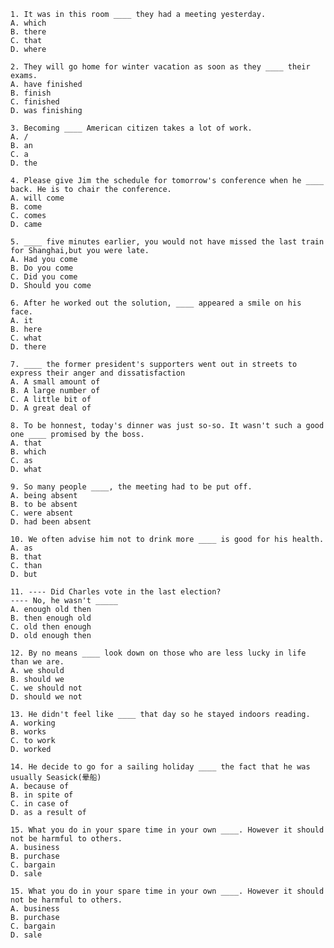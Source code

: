 ```text
1. It was in this room ____ they had a meeting yesterday. 
A. which
B. there
C. that
D. where 
```

```text
2. They will go home for winter vacation as soon as they ____ their exams.
A. have finished
B. finish
C. finished
D. was finishing
```

```text
3. Becoming ____ American citizen takes a lot of work.
A. / 
B. an 
C. a 
D. the 
```


```text
4. Please give Jim the schedule for tomorrow's conference when he ____ back. He is to chair the conference.
A. will come 
B. come
C. comes 
D. came 
```


```text
5. ____ five minutes earlier, you would not have missed the last train for Shanghai,but you were late.
A. Had you come
B. Do you come 
C. Did you come 
D. Should you come
```


```text
6. After he worked out the solution, ____ appeared a smile on his face.
A. it 
B. here
C. what 
D. there

```


```text
7. ____ the former president's supporters went out in streets to express their anger and dissatisfaction
A. A small amount of 
B. A large number of 
C. A little bit of 
D. A great deal of
```

```text
8. To be honnest, today's dinner was just so-so. It wasn't such a good one ____ promised by the boss.
A. that 
B. which 
C. as
D. what 

```


```text
9. So many people ____, the meeting had to be put off. 
A. being absent 
B. to be absent 
C. were absent 
D. had been absent 
```


```text
10. We often advise him not to drink more ____ is good for his health. 
A. as 
B. that 
C. than 
D. but 
```


```text
11. ---- Did Charles vote in the last election? 
---- No, he wasn't _____
A. enough old then 
B. then enough old 
C. old then enough 
D. old enough then 
```


```text
12. By no means ____ look down on those who are less lucky in life than we are.
A. we should 
B. should we 
C. we should not 
D. should we not 
```


```text
13. He didn't feel like ____ that day so he stayed indoors reading.
A. working 
B. works 
C. to work  
D. worked 
```


```text
14. He decide to go for a sailing holiday ____ the fact that he was usually Seasick(晕船)
A. because of 
B. in spite of 
C. in case of 
D. as a result of 
```


```text
15. What you do in your spare time in your own ____. However it should not be harmful to others.
A. business 
B. purchase 
C. bargain 
D. sale
```


```text
15. What you do in your spare time in your own ____. However it should not be harmful to others.
A. business 
B. purchase 
C. bargain 
D. sale
```


```text

```


```text

```


```text

```


```text

```


```text

```


```text

```


```text

```


```text

```


```text

```


```text

```


```text

```


```text

```


```text

```


```text

```


```text

```


```text

```


```text

```


```text

```


```text

```


```text

```


```text

```


```text

```


```text

```


```text

```


```text

```


```text

```


```text

```


```text

```


```text

```
